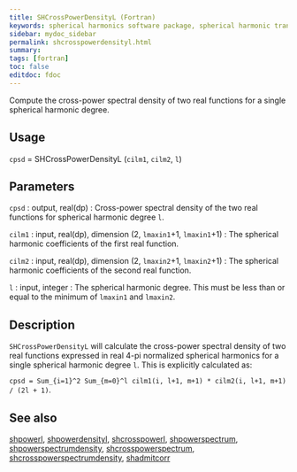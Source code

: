 ```yaml
---
title: SHCrossPowerDensityL (Fortran)
keywords: spherical harmonics software package, spherical harmonic transform, legendre functions, multitaper spectral analysis, fortran, Python, gravity, magnetic field
sidebar: mydoc_sidebar
permalink: shcrosspowerdensityl.html
summary:
tags: [fortran]
toc: false
editdoc: fdoc
---
```


Compute the cross-power spectral density of two real functions for a single spherical harmonic degree.

## Usage

`cpsd` = SHCrossPowerDensityL (`cilm1`, `cilm2`, `l`)

## Parameters

`cpsd` : output, real(dp)
:   Cross-power spectral density of the two real functions for spherical harmonic degree `l`.

`cilm1` : input, real(dp), dimension (2, `lmaxin1`+1, `lmaxin1`+1)
:   The spherical harmonic coefficients of the first real function.

`cilm2` : input, real(dp), dimension (2, `lmaxin2`+1, `lmaxin2`+1)
:   The spherical harmonic coefficients of the second real function.

`l` : input, integer
:   The spherical harmonic degree. This must be less than or equal to the minimum of `lmaxin1` and `lmaxin2`.

## Description

`SHCrossPowerDensityL` will calculate the cross-power spectral density of two real functions expressed in real 4-pi normalized spherical harmonics for a single spherical harmonic degree `l`. This is explicitly calculated as:

`cpsd = Sum_{i=1}^2 Sum_{m=0}^l cilm1(i, l+1, m+1) * cilm2(i, l+1, m+1) / (2l + 1)`.

## See also

[shpowerl](shpowerl.html), [shpowerdensityl](shpowerdensityl.html), [shcrosspowerl](shcrosspowerl.html), [shpowerspectrum](shpowerspectrum.html), [shpowerspectrumdensity](shpowerspectrumdensity.html), [shcrosspowerspectrum](shcrosspowerspectrum.html), [shcrosspowerspectrumdensity](shcrosspowerspectrumdensity.html), [shadmitcorr](shadmitcorr.html)
